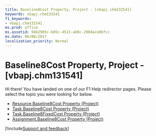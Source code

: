 ```yaml
---
title: Baseline8Cost Property, Project - [vbapj.chm131541]
keywords: vbapj.chm131541
f1_keywords:
- vbapj.chm131541
ms.prod: office
ms.assetid: 94b2905c-b85c-4513-ab0c-2904ace8bfcc
ms.date: 06/08/2017
localization_priority: Normal
---
```



# Baseline8Cost Property, Project - [vbapj.chm131541]

Hi there! You have landed on one of our F1 Help redirector pages. Please select the topic you were looking for below.

- [Resource.Baseline8Cost Property (Project)](https://msdn.microsoft.com/library/daffa542-05b6-1ac1-974c-63e0551ea728%28Office.15%29.aspx)
- [Task.Baseline8Cost Property (Project)](https://msdn.microsoft.com/library/95106c3d-8b1c-d209-aeea-a56d00d61fad%28Office.15%29.aspx)
- [Task.Baseline8FixedCost Property (Project)](https://msdn.microsoft.com/library/9f3dce1d-df55-8855-d385-a5c31a69f734%28Office.15%29.aspx)
- [Assignment.Baseline8Cost Property (Project)](https://msdn.microsoft.com/library/25ad0e71-a2e8-959c-ac6b-a77425121a28%28Office.15%29.aspx)

[!include[Support and feedback](~/includes/feedback-boilerplate.md)]
